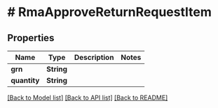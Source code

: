 # # RmaApproveReturnRequestItem


## Properties 


Name | Type | Description | Notes
------------ | ------------- | ------------- | -------------
**grn**| **String** |   |
**quantity**| **String** |   |


[[Back to Model list]](../../README.md#models) [[Back to API list]](../../README.md#endpoints) [[Back to README]](../../README.md)

